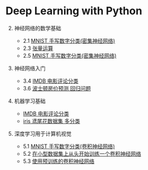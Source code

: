 # Deep Learning with Python

2. 神经网络的数学基础
    * 2.1 [MNIST 手写数字分类(密集神经网络)](http://nbviewer.jupyter.org/github/wang-junjian/deep-learning-with-python/blob/master/2.1_mnist.ipynb)
    * 2.3 [张量运算](http://nbviewer.jupyter.org/github/wang-junjian/deep-learning-with-python/blob/master/2.3_tensor_operation.ipynb)
    * 2.5 [MNIST 手写数字分类(密集神经网络)](http://nbviewer.jupyter.org/github/wang-junjian/deep-learning-with-python/blob/master/2.5_mnist.ipynb)

3. 神经网络入门
    * 3.4 [IMDB 电影评论分类](http://nbviewer.jupyter.org/github/wang-junjian/deep-learning-with-python/blob/master/3.4_imdb.ipynb)
    * 3.6 [波士顿房价预测 回归问题](http://nbviewer.jupyter.org/github/wang-junjian/deep-learning-with-python/blob/master/3.6_boston_housing.ipynb)

4. 机器学习基础
    * [IMDB 电影评论分类](http://nbviewer.jupyter.org/github/wang-junjian/deep-learning-with-python/blob/master/4.ipynb)
    * [iris 鸢尾花数据集 多分类](http://nbviewer.jupyter.org/github/wang-junjian/deep-learning-with-python/blob/master/iris.ipynb)

5. 深度学习用于计算机视觉
    * 5.1 [MNIST 手写数字分类(卷积神经网络)](http://nbviewer.jupyter.org/github/wang-junjian/deep-learning-with-python/blob/master/5.1_mnist.ipynb)
    * 5.2 [在小型数据集上从头开始训练一个卷积神经网络](http://nbviewer.jupyter.org/github/wang-junjian/deep-learning-with-python/blob/master/5.2_small_datasets.ipynb)
    * 5.3 [使用预训练的卷积神经网络](http://nbviewer.jupyter.org/github/wang-junjian/deep-learning-with-python/blob/master/5.3_using_pretraining_cnn.ipynb)